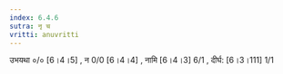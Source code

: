 ```yaml
---
index: 6.4.6
sutra: नृ च
vritti: anuvritti
---
```


उभयथा ०/० [6।4।5] ,  न 0/0 [6।4।4] , नामि [6।4।3] 6/1 , दीर्घ: [6।3।111] 1/1  